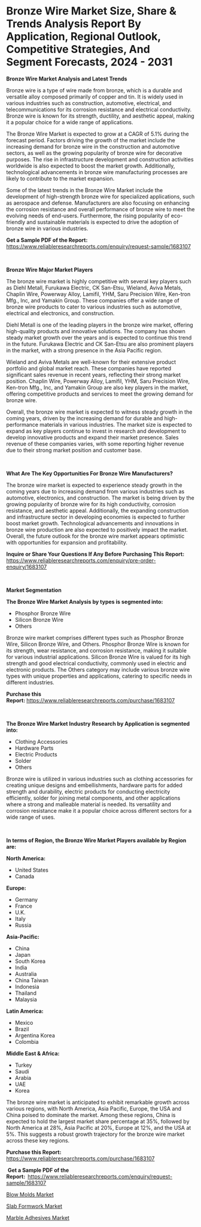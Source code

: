 <p><h1>Bronze Wire Market Size, Share & Trends Analysis Report By Application, Regional Outlook, Competitive Strategies, And Segment Forecasts, 2024 - 2031</h1></p><p><strong>Bronze Wire Market Analysis and Latest Trends</strong></p>
<p><p>Bronze wire is a type of wire made from bronze, which is a durable and versatile alloy composed primarily of copper and tin. It is widely used in various industries such as construction, automotive, electrical, and telecommunications for its corrosion resistance and electrical conductivity. Bronze wire is known for its strength, ductility, and aesthetic appeal, making it a popular choice for a wide range of applications.</p><p>The Bronze Wire Market is expected to grow at a CAGR of 5.1% during the forecast period. Factors driving the growth of the market include the increasing demand for bronze wire in the construction and automotive sectors, as well as the growing popularity of bronze wire for decorative purposes. The rise in infrastructure development and construction activities worldwide is also expected to boost the market growth. Additionally, technological advancements in bronze wire manufacturing processes are likely to contribute to the market expansion.</p><p>Some of the latest trends in the Bronze Wire Market include the development of high-strength bronze wire for specialized applications, such as aerospace and defense. Manufacturers are also focusing on enhancing the corrosion resistance and overall performance of bronze wire to meet the evolving needs of end-users. Furthermore, the rising popularity of eco-friendly and sustainable materials is expected to drive the adoption of bronze wire in various industries.</p></p>
<p><strong>Get a Sample PDF of the Report:&nbsp;</strong> <a href="https://www.reliableresearchreports.com/enquiry/request-sample/1683107">https://www.reliableresearchreports.com/enquiry/request-sample/1683107</a></p>
<p>&nbsp;</p>
<p><strong>Bronze Wire Major Market Players</strong></p>
<p><p>The bronze wire market is highly competitive with several key players such as Diehl Metall, Furukawa Electric, CK San-Etsu, Wieland, Aviva Metals, Chaplin Wire, Powerway Alloy, Lamifil, YHM, Saru Precision Wire, Ken-tron Mfg., Inc, and Yamakin Group. These companies offer a wide range of bronze wire products to cater to various industries such as automotive, electrical and electronics, and construction.</p><p>Diehl Metall is one of the leading players in the bronze wire market, offering high-quality products and innovative solutions. The company has shown steady market growth over the years and is expected to continue this trend in the future. Furukawa Electric and CK San-Etsu are also prominent players in the market, with a strong presence in the Asia Pacific region.</p><p>Wieland and Aviva Metals are well-known for their extensive product portfolio and global market reach. These companies have reported significant sales revenue in recent years, reflecting their strong market position. Chaplin Wire, Powerway Alloy, Lamifil, YHM, Saru Precision Wire, Ken-tron Mfg., Inc, and Yamakin Group are also key players in the market, offering competitive products and services to meet the growing demand for bronze wire.</p><p>Overall, the bronze wire market is expected to witness steady growth in the coming years, driven by the increasing demand for durable and high-performance materials in various industries. The market size is expected to expand as key players continue to invest in research and development to develop innovative products and expand their market presence. Sales revenue of these companies varies, with some reporting higher revenue due to their strong market position and customer base.</p></p>
<p>&nbsp;</p>
<p><strong>What Are The Key Opportunities For Bronze Wire Manufacturers?</strong></p>
<p><p>The bronze wire market is expected to experience steady growth in the coming years due to increasing demand from various industries such as automotive, electronics, and construction. The market is being driven by the growing popularity of bronze wire for its high conductivity, corrosion resistance, and aesthetic appeal. Additionally, the expanding construction and infrastructure sector in developing economies is expected to further boost market growth. Technological advancements and innovations in bronze wire production are also expected to positively impact the market. Overall, the future outlook for the bronze wire market appears optimistic with opportunities for expansion and profitability.</p></p>
<p><strong>Inquire or Share Your Questions If Any Before Purchasing This Report:</strong> <a href="https://www.reliableresearchreports.com/enquiry/pre-order-enquiry/1683107">https://www.reliableresearchreports.com/enquiry/pre-order-enquiry/1683107</a></p>
<p>&nbsp;</p>
<p><strong>Market Segmentation</strong></p>
<p><strong>The Bronze Wire Market Analysis by types is segmented into:</strong></p>
<p><ul><li>Phosphor Bronze Wire</li><li>Silicon Bronze Wire</li><li>Others</li></ul></p>
<p><p>Bronze wire market comprises different types such as Phosphor Bronze Wire, Silicon Bronze Wire, and Others. Phosphor Bronze Wire is known for its strength, wear resistance, and corrosion resistance, making it suitable for various industrial applications. Silicon Bronze Wire is valued for its high strength and good electrical conductivity, commonly used in electric and electronic products. The Others category may include various bronze wire types with unique properties and applications, catering to specific needs in different industries.</p></p>
<p><strong>Purchase this Report:&nbsp;</strong><a href="https://www.reliableresearchreports.com/purchase/1683107">https://www.reliableresearchreports.com/purchase/1683107</a></p>
<p>&nbsp;</p>
<p><strong>The Bronze Wire Market Industry Research by Application is segmented into:</strong></p>
<p><ul><li>Clothing Accessories</li><li>Hardware Parts</li><li>Electric Products</li><li>Solder</li><li>Others</li></ul></p>
<p><p>Bronze wire is utilized in various industries such as clothing accessories for creating unique designs and embellishments, hardware parts for added strength and durability, electric products for conducting electricity efficiently, solder for joining metal components, and other applications where a strong and malleable material is needed. Its versatility and corrosion resistance make it a popular choice across different sectors for a wide range of uses.</p></p>
<p>&nbsp;</p>
<p><strong>In terms of Region, the Bronze Wire Market Players available by Region are:</strong></p>
<p>
    <p> <strong> North America: </strong>
        <ul>
            <li>United States</li>
            <li>Canada</li>
        </ul>
        </p> 
    <p> <strong> Europe: </strong>
        <ul>
            <li>Germany</li>
            <li>France</li>
            <li>U.K.</li>
            <li>Italy</li>
            <li>Russia</li>
        </ul>
        </p> 
    <p> <strong> Asia-Pacific: </strong>
        <ul>
            <li>China</li>
            <li>Japan</li>
            <li>South Korea</li>
            <li>India</li>
            <li>Australia</li>
            <li>China Taiwan</li>
            <li>Indonesia</li>
            <li>Thailand</li>
            <li>Malaysia</li>
        </ul>
        </p> 
    <p> <strong> Latin America: </strong>
        <ul>
            <li>Mexico</li>
            <li>Brazil</li>
            <li>Argentina Korea</li>
            <li>Colombia</li>
        </ul>
        </p> 
    <p> <strong> Middle East & Africa: </strong>
        <ul>
            <li>Turkey</li>
            <li>Saudi</li>
            <li>Arabia</li>
            <li>UAE</li>
            <li>Korea</li>
        </ul>
    </p>
    </p>
<p><p>The bronze wire market is anticipated to exhibit remarkable growth across various regions, with North America, Asia Pacific, Europe, the USA and China poised to dominate the market. Among these regions, China is expected to hold the largest market share percentage at 35%, followed by North America at 28%, Asia Pacific at 20%, Europe at 12%, and the USA at 5%. This suggests a robust growth trajectory for the bronze wire market across these key regions.</p></p>
<p><strong>Purchase this Report: </strong><a href="https://www.reliableresearchreports.com/purchase/1683107">https://www.reliableresearchreports.com/purchase/1683107</a></p>
<p>&nbsp;<strong>Get a Sample PDF of the Report:&nbsp;&nbsp;</strong><a href="https://www.reliableresearchreports.com/enquiry/request-sample/1683107">https://www.reliableresearchreports.com/enquiry/request-sample/1683107</a></p>
<p><strong></strong></p>
<p><p><a href="https://github.com/nicoletavirag/Market-Research-Report-List-2/blob/main/blow-molds-market.md">Blow Molds Market</a></p><p><a href="https://github.com/mauripalmi/Market-Research-Report-List-2/blob/main/slab-formwork-market.md">Slab Formwork Market</a></p><p><a href="https://github.com/gulaimolin/Market-Research-Report-List-3/blob/main/marble-adhesives-market.md">Marble Adhesives Market</a></p></p>